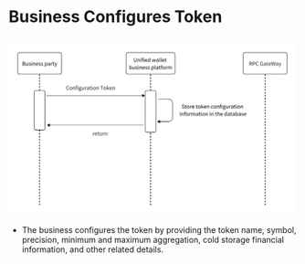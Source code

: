 # Business Configures Token
## 
![img.png](../images/centralized-wallet-3.png)

- The business configures the token by providing the token name, symbol, precision, minimum and maximum aggregation, cold storage financial information, and other related details.